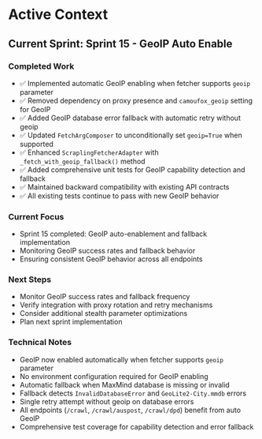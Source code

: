 # Active Context

## Current Sprint: Sprint 15 - GeoIP Auto Enable

### Completed Work
- ✅ Implemented automatic GeoIP enabling when fetcher supports `geoip` parameter
- ✅ Removed dependency on proxy presence and `camoufox_geoip` setting for GeoIP
- ✅ Added GeoIP database error fallback with automatic retry without geoip
- ✅ Updated `FetchArgComposer` to unconditionally set `geoip=True` when supported
- ✅ Enhanced `ScraplingFetcherAdapter` with `_fetch_with_geoip_fallback()` method
- ✅ Added comprehensive unit tests for GeoIP capability detection and fallback
- ✅ Maintained backward compatibility with existing API contracts
- ✅ All existing tests continue to pass with new GeoIP behavior

### Current Focus
- Sprint 15 completed: GeoIP auto-enablement and fallback implementation
- Monitoring GeoIP success rates and fallback behavior
- Ensuring consistent GeoIP behavior across all endpoints

### Next Steps
- Monitor GeoIP success rates and fallback frequency
- Verify integration with proxy rotation and retry mechanisms
- Consider additional stealth parameter optimizations
- Plan next sprint implementation

### Technical Notes
- GeoIP now enabled automatically when fetcher supports `geoip` parameter
- No environment configuration required for GeoIP enabling
- Automatic fallback when MaxMind database is missing or invalid
- Fallback detects `InvalidDatabaseError` and `GeoLite2-City.mmdb` errors
- Single retry attempt without geoip on database errors
- All endpoints (`/crawl`, `/crawl/auspost`, `/crawl/dpd`) benefit from auto GeoIP
- Comprehensive test coverage for capability detection and error fallback